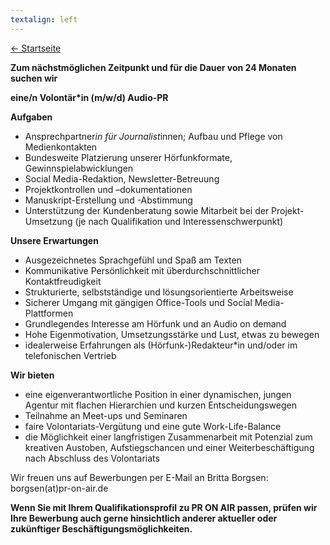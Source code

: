 ```yaml
---
textalign: left
---
```


[← Startseite](/)




**Zum nächstmöglichen Zeitpunkt und für die Dauer von 24 Monaten suchen wir** 


**eine/n Volontär*in (m/w/d) Audio-PR**


**Aufgaben**
-	Ansprechpartner*in für Journalist*innen; Aufbau und Pflege von Medienkontakten
-	Bundesweite Platzierung unserer Hörfunkformate, Gewinnspielabwicklungen
-	Social Media-Redaktion, Newsletter-Betreuung
-	Projektkontrollen und –dokumentationen
-	Manuskript-Erstellung und -Abstimmung
-	Unterstützung der Kundenberatung sowie Mitarbeit bei der Projekt-Umsetzung (je nach Qualifikation und Interessenschwerpunkt)


**Unsere Erwartungen**
-	Ausgezeichnetes Sprachgefühl und Spaß am Texten
-	Kommunikative Persönlichkeit mit überdurchschnittlicher Kontaktfreudigkeit
-	Strukturierte, selbstständige und lösungsorientierte Arbeitsweise
-	Sicherer Umgang mit gängigen Office-Tools und Social Media-Plattformen
-	Grundlegendes Interesse am Hörfunk und an Audio on demand
-	Hohe Eigenmotivation, Umsetzungsstärke und Lust, etwas zu bewegen
-	idealerweise Erfahrungen als (Hörfunk-)Redakteur*in und/oder im telefonischen Vertrieb


**Wir bieten**
-	eine eigenverantwortliche Position in einer dynamischen, jungen Agentur mit flachen Hierarchien und kurzen Entscheidungswegen
-	Teilnahme an Meet-ups und Seminaren
-	faire Volontariats-Vergütung und eine gute Work-Life-Balance
-	die Möglichkeit einer langfristigen Zusammenarbeit mit Potenzial zum kreativen Austoben, Aufstiegschancen und einer Weiterbeschäftigung nach Abschluss des Volontariats


Wir freuen uns auf Bewerbungen per E-Mail an Britta Borgsen: borgsen(at)pr-on-air.de	


**Wenn Sie mit Ihrem Qualifikationsprofil zu PR ON AIR passen, prüfen wir Ihre Bewerbung auch gerne hinsichtlich anderer aktueller oder zukünftiger Beschäftigungsmöglichkeiten.**
